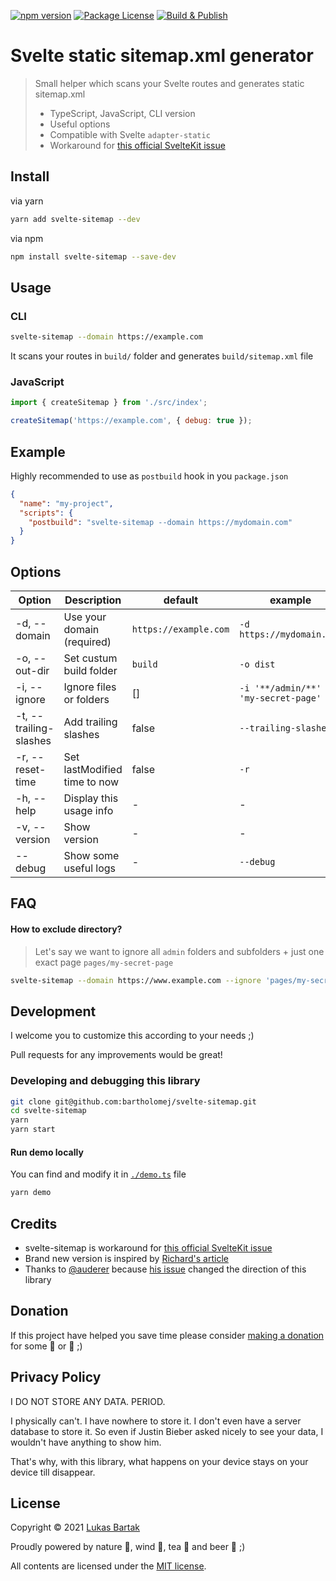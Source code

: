 [![npm version](https://badge.fury.io/js/svelte-sitemap.svg)](https://badge.fury.io/js/svelte-sitemap)
[![Package License](https://img.shields.io/npm/l/svelte-sitemap.svg)](https://www.npmjs.com/svelte-sitemap)
[![Build & Publish](https://github.com/bartholomej/svelte-sitemap/workflows/Build%20&%20Publish/badge.svg)](https://github.com/bartholomej/svelte-sitemap/actions)

# Svelte static sitemap.xml generator

> Small helper which scans your Svelte routes and generates static sitemap.xml
>
> - TypeScript, JavaScript, CLI version
> - Useful options
> - Compatible with Svelte `adapter-static`
> - Workaround for [this official SvelteKit issue](https://github.com/sveltejs/kit/issues/1142)

## Install

via yarn

```bash
yarn add svelte-sitemap --dev
```

via npm

```bash
npm install svelte-sitemap --save-dev
```

## Usage

### CLI

```bash
svelte-sitemap --domain https://example.com
```

It scans your routes in `build/` folder and generates `build/sitemap.xml` file

### JavaScript

```javascript
import { createSitemap } from './src/index';

createSitemap('https://example.com', { debug: true });
```

## Example

Highly recommended to use as `postbuild` hook in you `package.json`

```json
{
  "name": "my-project",
  "scripts": {
    "postbuild": "svelte-sitemap --domain https://mydomain.com"
  }
}
```

## Options

| Option                 | Description                  | default               | example                                |
| ---------------------- | ---------------------------- | --------------------- | -------------------------------------- |
| -d, --domain           | Use your domain (required)   | `https://example.com` | `-d https://mydomain.com`              |
| -o, --out-dir          | Set custum build folder      | `build`               | `-o dist`                              |
| -i, --ignore           | Ignore files or folders      | []                    | `-i '**/admin/**' -i 'my-secret-page'` |
| -t, --trailing-slashes | Add trailing slashes         | false                 | `--trailing-slashes`                   |
| -r, --reset-time       | Set lastModified time to now | false                 | `-r`                                   |
| -h, --help             | Display this usage info      | -                     | -                                      |
| -v, --version          | Show version                 | -                     | -                                      |
| --debug                | Show some useful logs        | -                     | `--debug`                              |

## FAQ

#### How to exclude directory?

> Let's say we want to ignore all `admin` folders and subfolders + just one exact page `pages/my-secret-page`

```bash
svelte-sitemap --domain https://www.example.com --ignore 'pages/my-secret-page' --ignore '**/admin/**'
```

## Development

I welcome you to customize this according to your needs ;)

Pull requests for any improvements would be great!

### Developing and debugging this library

```bash
git clone git@github.com:bartholomej/svelte-sitemap.git
cd svelte-sitemap
yarn
yarn start
```

#### Run demo locally

You can find and modify it in [`./demo.ts`](./demo.ts) file

```bash
yarn demo
```

## Credits

- svelte-sitemap is workaround for [this official SvelteKit issue](https://github.com/sveltejs/kit/issues/1142)
- Brand new version is inspired by [Richard's article](https://r-bt.com/learning/sveltekit-sitemap/)
- Thanks to [@auderer](https://github.com/auderer) because [his issue](https://github.com/bartholomej/svelte-sitemap/issues/1) changed the direction of this library

## Donation

If this project have helped you save time please consider [making a donation](https://github.com/sponsors/bartholomej) for some 🍺 or 🍵 ;)

## Privacy Policy

I DO NOT STORE ANY DATA. PERIOD.

I physically can't. I have nowhere to store it. I don't even have a server database to store it. So even if Justin Bieber asked nicely to see your data, I wouldn't have anything to show him.

That's why, with this library, what happens on your device stays on your device till disappear.

## License

Copyright &copy; 2021 [Lukas Bartak](http://bartweb.cz)

Proudly powered by nature 🗻, wind 💨, tea 🍵 and beer 🍺 ;)

All contents are licensed under the [MIT license].

[mit license]: LICENSE
